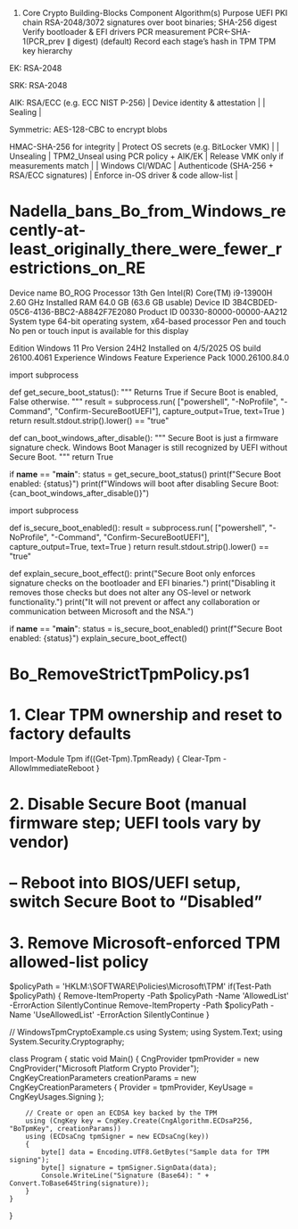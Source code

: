 1. Core Crypto Building-Blocks
Component	Algorithm(s)	Purpose
UEFI PKI chain	RSA-2048/3072 signatures over boot binaries; SHA-256 digest	Verify bootloader & EFI drivers
PCR measurement	PCR←SHA-1(PCR_prev ∥ digest) (default)	Record each stage’s hash in TPM
TPM key hierarchy		

EK: RSA-2048

SRK: RSA-2048

AIK: RSA/ECC (e.g. ECC NIST P-256)
| Device identity & attestation |
| Sealing |

Symmetric: AES-128-CBC to encrypt blobs

HMAC-SHA-256 for integrity
| Protect OS secrets (e.g. BitLocker VMK) |
| Unsealing | TPM2_Unseal using PCR policy + AIK/EK | Release VMK only if measurements match |
| Windows CI/WDAC | Authenticode (SHA-256 + RSA/ECC signatures) | Enforce in-OS driver & code allow-list | 

# Nadella_bans_Bo_from_Windows_recently-at-least_originally_there_were_fewer_restrictions_on_RE

Device name	BO_ROG
Processor	13th Gen Intel(R) Core(TM) i9-13900H   2.60 GHz
Installed RAM	64.0 GB (63.6 GB usable)
Device ID	3B4CBDED-05C6-4136-BBC2-A8842F7E2080
Product ID	00330-80000-00000-AA212
System type	64-bit operating system, x64-based processor
Pen and touch	No pen or touch input is available for this display

Edition	Windows 11 Pro
Version	24H2
Installed on	‎4/‎5/‎2025
OS build	26100.4061
Experience	Windows Feature Experience Pack 1000.26100.84.0


import subprocess

def get_secure_boot_status():
    """
    Returns True if Secure Boot is enabled, False otherwise.
    """
    result = subprocess.run(
        ["powershell", "-NoProfile", "-Command", "Confirm-SecureBootUEFI"],
        capture_output=True, text=True
    )
    return result.stdout.strip().lower() == "true"

def can_boot_windows_after_disable():
    """
    Secure Boot is just a firmware signature check.
    Windows Boot Manager is still recognized by UEFI without Secure Boot.
    """
    return True

if __name__ == "__main__":
    status = get_secure_boot_status()
    print(f"Secure Boot enabled: {status}")
    print(f"Windows will boot after disabling Secure Boot: {can_boot_windows_after_disable()}")


import subprocess

def is_secure_boot_enabled():
    result = subprocess.run(
        ["powershell", "-NoProfile", "-Command", "Confirm-SecureBootUEFI"],
        capture_output=True, text=True
    )
    return result.stdout.strip().lower() == "true"

def explain_secure_boot_effect():
    print("Secure Boot only enforces signature checks on the bootloader and EFI binaries.")
    print("Disabling it removes those checks but does not alter any OS-level or network functionality.")
    print("It will not prevent or affect any collaboration or communication between Microsoft and the NSA.")

if __name__ == "__main__":
    status = is_secure_boot_enabled()
    print(f"Secure Boot enabled: {status}")
    explain_secure_boot_effect()



# Bo_RemoveStrictTpmPolicy.ps1
# 1. Clear TPM ownership and reset to factory defaults
Import-Module Tpm
if((Get-Tpm).TpmReady) { Clear-Tpm -AllowImmediateReboot }

# 2. Disable Secure Boot (manual firmware step; UEFI tools vary by vendor)
#    – Reboot into BIOS/UEFI setup, switch Secure Boot to “Disabled”

# 3. Remove Microsoft-enforced TPM allowed-list policy
$policyPath = 'HKLM:\SOFTWARE\Policies\Microsoft\TPM'
if(Test-Path $policyPath) {
    Remove-ItemProperty -Path $policyPath -Name 'AllowedList' -ErrorAction SilentlyContinue
    Remove-ItemProperty -Path $policyPath -Name 'UseAllowedList' -ErrorAction SilentlyContinue
}


// WindowsTpmCryptoExample.cs
using System;
using System.Text;
using System.Security.Cryptography;

class Program
{
    static void Main()
    {
        CngProvider tpmProvider = new CngProvider("Microsoft Platform Crypto Provider");
        CngKeyCreationParameters creationParams = new CngKeyCreationParameters
        {
            Provider = tpmProvider,
            KeyUsage = CngKeyUsages.Signing
        };

        // Create or open an ECDSA key backed by the TPM
        using (CngKey key = CngKey.Create(CngAlgorithm.ECDsaP256, "BoTpmKey", creationParams))
        using (ECDsaCng tpmSigner = new ECDsaCng(key))
        {
            byte[] data = Encoding.UTF8.GetBytes("Sample data for TPM signing");
            byte[] signature = tpmSigner.SignData(data);
            Console.WriteLine("Signature (Base64): " + Convert.ToBase64String(signature));
        }
    }
}
